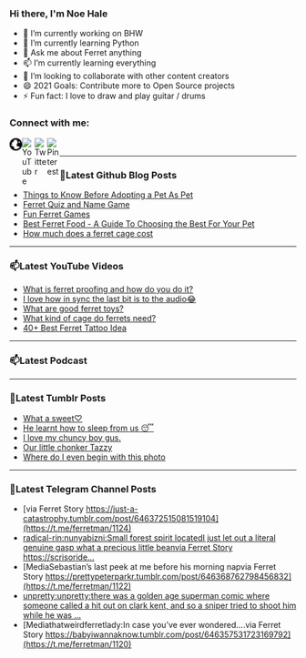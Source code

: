 ### Hi there, I'm Noe Hale

- 🔭 I’m currently working on BHW
- 🌱 I’m currently learning Python
- 💬 Ask me about Ferret anything
- 📫 I’m currently learning everything
- 🔭 I’m looking to collaborate with other content creators
- 😄 2021 Goals: Contribute more to Open Source projects
- ⚡ Fun fact: I love to draw and play guitar / drums

### Connect with me:

[<img align="left" alt="ferretvoice.com" width="22px" src="https://raw.githubusercontent.com/iconic/open-iconic/master/svg/globe.svg" />](https://ferretvoice.com)
[<img align="left" alt="YouTube" width="22px" src="https://cdn.jsdelivr.net/npm/simple-icons@v3/icons/youtube.svg" />](https://www.youtube.com/channel/UCk665XTfaMLVwFVWUmgnDiw)
[<img align="left" alt="Twitter" width="22px" src="https://cdn.jsdelivr.net/npm/simple-icons@v3/icons/twitter.svg" />](https://twitter.com/voiceferret)
[<img align="left" alt="Pinterest" width="22px" src="https://cdn.jsdelivr.net/npm/simple-icons@v3/icons/pinterest.svg" />](https://www.pinterest.com/voiceferret/)

<br />

---
### 🔭Latest Github Blog Posts
<!-- GITHUB:START -->
- [Things to Know Before Adopting a Pet As Pet](http://noehale.github.io/things-to-know-before-adopting-a-pet-as-pet/)
- [Ferret Quiz and Name Game](http://noehale.github.io/ferret-quiz/)
- [Fun Ferret Games](http://noehale.github.io/fun-ferret-games/)
- [Best Ferret Food - A Guide To Choosing the Best For Your Pet](http://noehale.github.io/best-ferret-food/)
- [How much does a ferret cage cost](http://noehale.github.io/how-much-does-a-ferret-cage-cost/)
<!-- GITHUB:END -->
---
### 📫Latest YouTube Videos

<!-- YOUTUBE:START -->
- [What is ferret proofing and how do you do it?](https://www.youtube.com/watch?v=81Syh_DJBQQ)
- [I love how in sync the last bit is to the audio😂](https://www.youtube.com/watch?v=WHBeGHwSlGY)
- [What are good ferret toys?](https://www.youtube.com/watch?v=tPxRilBzc0s)
- [What kind of cage do ferrets need?](https://www.youtube.com/watch?v=xzz6hC3sR5A)
- [40+ Best Ferret Tattoo Idea](https://www.youtube.com/watch?v=KIKqduR6Xcs)
<!-- YOUTUBE:END -->

---
### 📫Latest Podcast

<!-- PODCAST:START -->
<!-- PODCAST:END -->
---
### 📝Latest Tumblr Posts

<!-- TUMBLR:START -->
- [What a sweet♡](https://come-forth-into-the-light.tumblr.com/post/646372584148058112)
- [He learnt how to sleep from us 😴](https://come-forth-into-the-light.tumblr.com/post/646349852850176000)
- [I love my chuncy boy gus.](https://come-forth-into-the-light.tumblr.com/post/646304619740479488)
- [Our little chonker Tazzy](https://come-forth-into-the-light.tumblr.com/post/646281950881087488)
- [Where do I even begin with this photo](https://come-forth-into-the-light.tumblr.com/post/646259264294453249)
<!-- TUMBLR:END -->
---
### 📝Latest Telegram Channel Posts

<!-- TELEGRAM:START -->
- [via Ferret Story https://just-a-catastrophy.tumblr.com/post/646372515081519104](https://t.me/ferretman/1124)
- [radical-rin:nunyabizni:Small forest spirit locatedI just let out a literal genuine gasp what a precious little beanvia Ferret Story https://scrisoride...](https://t.me/ferretman/1123)
- [MediaSebastian’s last peek at me before his morning napvia Ferret Story https://prettypeterparkr.tumblr.com/post/646368762798456832](https://t.me/ferretman/1122)
- [unpretty:unpretty:there was a golden age superman comic where someone called a hit out on clark kent, and so a sniper tried to shoot him while he was ...](https://t.me/ferretman/1121)
- [Mediathatweirdferretlady:In case you’ve ever wondered….via Ferret Story https://babyiwannaknow.tumblr.com/post/646357531723169792](https://t.me/ferretman/1120)
<!-- TELEGRAM:END -->
